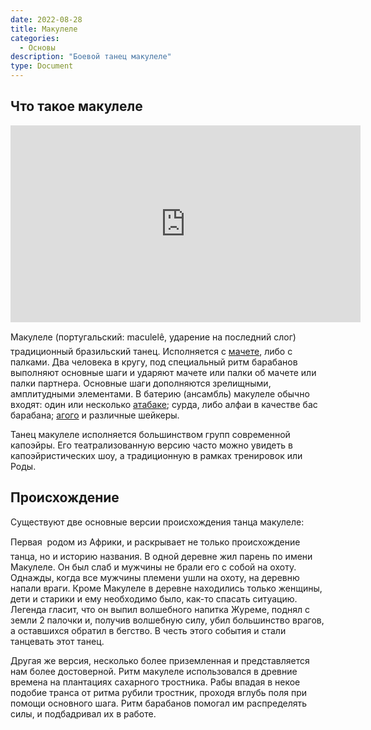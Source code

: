 ```yaml
---
date: 2022-08-28
title: Макулеле
categories:
  - Основы
description: "Боевой танец макулеле"
type: Document
---
```


## Что такое макулеле

<iframe width="560" height="315" src="https://www.youtube.com/embed/m9Ehs0wzzTo?end=226" title="Capoeira Camara: макулеле" frameborder="0" allow="accelerometer; autoplay; clipboard-write; encrypted-media; gyroscope; picture-in-picture" allowfullscreen></iframe>

Макулеле (португальский: maculelê, ударение на последний слог) &#151; традиционный бразильский танец. Исполняется с [мачете](https://ru.wikipedia.org/wiki/%D0%9C%D0%B0%D1%87%D0%B5%D1%82%D0%B5), либо с палками. Два человека в кругу, под специальный ритм барабанов выполняют основные шаги и ударяют мачете или палки об мачете или палки партнера. Основные шаги дополняются зрелищными, амплитудными элементами. В батерию (ансамбль) макулеле обычно входят: один или несколько [атабаке](https://ru.wikipedia.org/wiki/%D0%90%D1%82%D0%B0%D0%B1%D0%B0%D0%BA%D0%B5); сурда, либо алфаи в качестве бас барабана; [агого](https://ru.wikipedia.org/wiki/%D0%90%D0%B3%D0%BE%D0%B3%D0%BE_(%D0%BC%D1%83%D0%B7%D1%8B%D0%BA%D0%B0%D0%BB%D1%8C%D0%BD%D1%8B%D0%B9_%D0%B8%D0%BD%D1%81%D1%82%D1%80%D1%83%D0%BC%D0%B5%D0%BD%D1%82)) и различные шейкеры.

Танец макулеле исполняется большинством групп современной капоэйры. Его театрализованную версию часто можно увидеть в капоэйристических шоу, а традиционную в рамках тренировок или Роды.

## Происхождение

Существуют две основные версии происхождения танца макулеле:

Первая &#151; родом из Африки, и раскрывает не только происхождение танца, но и историю названия. В одной деревне жил парень по имени Макулеле. Он был слаб и мужчины не брали его с собой на охоту. Однажды, когда все мужчины племени ушли на охоту, на деревню напали враги. Кроме Макулеле в деревне находились только женщины, дети и старики и ему необходимо было, как-то спасать ситуацию. Легенда гласит, что он выпил волшебного напитка Журеме, поднял с земли 2 палочки и, получив волшебную силу, убил большинство врагов, а оставшихся обратил в бегство. В честь этого события и стали танцевать этот танец.

Другая же версия, несколько более приземленная и представляется нам более достоверной. Ритм макулеле использовался в древние времена на плантациях сахарного тростника. Рабы впадая в некое подобие транса от ритма рубили тростник, проходя вглубь поля при помощи основного шага. Ритм барабанов помогал им распределять силы, и подбадривал их в работе.